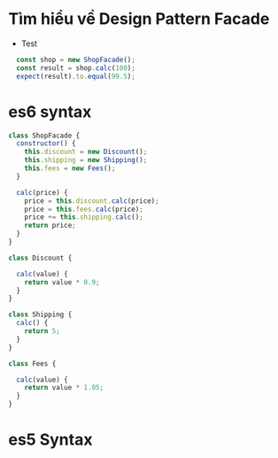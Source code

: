 # Tìm hiểu về Design Pattern Facade
- Test 
``` javascript
  const shop = new ShopFacade();
  const result = shop.calc(100);
  expect(result).to.equal(99.5);
```


# es6 syntax
``` javascript
class ShopFacade {
  constructor() {
    this.discount = new Discount();
    this.shipping = new Shipping();
    this.fees = new Fees();
  }

  calc(price) {
    price = this.discount.calc(price);
    price = this.fees.calc(price);
    price += this.shipping.calc();
    return price;
  }
}

class Discount {

  calc(value) {
    return value * 0.9;
  }
}

class Shipping {
  calc() {
    return 5;
  }
}

class Fees {

  calc(value) {
    return value * 1.05;
  }
}
```
# es5 Syntax
```javascript

```